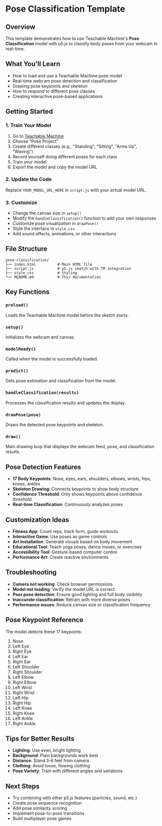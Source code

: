 # Pose Classification Template

## Overview
This template demonstrates how to use Teachable Machine's **Pose Classification** model with p5.js to classify body poses from your webcam in real-time.

## What You'll Learn
- How to load and use a Teachable Machine pose model
- Real-time webcam pose detection and classification
- Drawing pose keypoints and skeleton
- How to respond to different pose classes
- Creating interactive pose-based applications

## Getting Started

### 1. Train Your Model
1. Go to [Teachable Machine](https://teachablemachine.withgoogle.com/)
2. Choose "Pose Project"
3. Create different classes (e.g., "Standing", "Sitting", "Arms Up", "Waving")
4. Record yourself doing different poses for each class
5. Train your model
6. Export the model and copy the model URL

### 2. Update the Code
Replace `YOUR_MODEL_URL_HERE` in `script.js` with your actual model URL.

### 3. Customize
- Change the canvas size in `setup()`
- Modify the `handleClassification()` function to add your own responses
- Customize pose visualization in `drawPose()`
- Style the interface in `style.css`
- Add sound effects, animations, or other interactions

## File Structure
```
pose-classification/
├── index.html          # Main HTML file
├── script.js           # p5.js sketch with TM integration
├── style.css           # Styling
└── README.md           # This documentation
```

## Key Functions

### `preload()`
Loads the Teachable Machine model before the sketch starts.

### `setup()`
Initializes the webcam and canvas.

### `modelReady()`
Called when the model is successfully loaded.

### `predict()`
Gets pose estimation and classification from the model.

### `handleClassification(results)`
Processes the classification results and updates the display.

### `drawPose(pose)`
Draws the detected pose keypoints and skeleton.

### `draw()`
Main drawing loop that displays the webcam feed, pose, and classification results.

## Pose Detection Features
- **17 Body Keypoints**: Nose, eyes, ears, shoulders, elbows, wrists, hips, knees, ankles
- **Skeleton Drawing**: Connects keypoints to show body structure
- **Confidence Threshold**: Only shows keypoints above confidence threshold
- **Real-time Classification**: Continuously analyzes poses

## Customization Ideas
- **Fitness App**: Count reps, track form, guide workouts
- **Interactive Game**: Use poses as game controls
- **Art Installation**: Generate visuals based on body movement
- **Educational Tool**: Teach yoga poses, dance moves, or exercises
- **Accessibility Tool**: Gesture-based computer control
- **Performance Art**: Create reactive environments

## Troubleshooting
- **Camera not working**: Check browser permissions
- **Model not loading**: Verify the model URL is correct
- **Poor pose detection**: Ensure good lighting and full body visibility
- **Inaccurate classification**: Retrain with more diverse poses
- **Performance issues**: Reduce canvas size or classification frequency

## Pose Keypoint Reference
The model detects these 17 keypoints:
1. Nose
2. Left Eye
3. Right Eye  
4. Left Ear
5. Right Ear
6. Left Shoulder
7. Right Shoulder
8. Left Elbow
9. Right Elbow
10. Left Wrist
11. Right Wrist
12. Left Hip
13. Right Hip
14. Left Knee
15. Right Knee
16. Left Ankle
17. Right Ankle

## Tips for Better Results
- **Lighting**: Use even, bright lighting
- **Background**: Plain backgrounds work best
- **Distance**: Stand 3-6 feet from camera
- **Clothing**: Avoid loose, flowing clothing
- **Pose Variety**: Train with different angles and variations

## Next Steps
- Try combining with other p5.js features (particles, sound, etc.)
- Create pose sequence recognition
- Add pose similarity scoring
- Implement pose-to-pose transitions
- Build multiplayer pose games